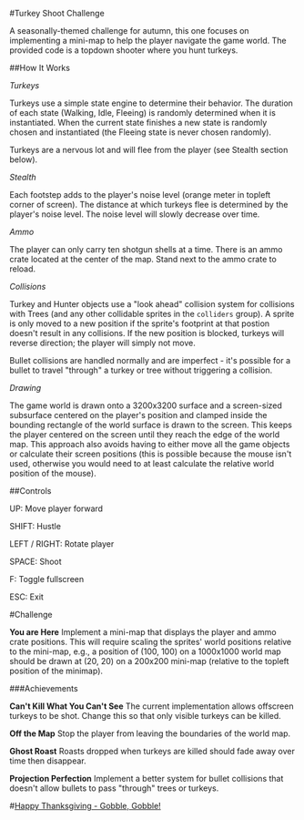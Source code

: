 #Turkey Shoot Challenge

A seasonally-themed challenge for autumn, this one focuses on implementing a mini-map to help the player navigate the game world. The provided code is a
 topdown shooter where you hunt turkeys.

##How It Works

*Turkeys*

Turkeys use a simple state engine to determine their behavior. The duration of each state (Walking, Idle, Fleeing) is randomly determined when it is instantiated. When the 
current state finishes a new state is randomly chosen and instantiated (the Fleeing state is never chosen randomly).

Turkeys are a nervous lot and will flee from the player (see Stealth section below).

*Stealth* 

Each footstep adds to the player's noise level (orange meter in topleft corner of screen). The distance at which turkeys flee is determined by the player's noise level. The noise level will 
slowly decrease over time.

*Ammo*

The player can only carry ten shotgun shells at a time. There is an ammo crate located at the center of the map. Stand next to the ammo crate to reload.

*Collisions*

Turkey and Hunter objects use a "look ahead" collision system for collisions with Trees (and any other collidable sprites in the `colliders` group). A sprite is only moved to a new position if the sprite's footprint at that 
postion doesn't result in any collisions. If the new position is blocked, turkeys will reverse direction; the player will simply not move.

Bullet collisions are handled normally and are imperfect - it's possible for a bullet to travel "through" a turkey or tree without triggering a collision.

*Drawing*

The game world is drawn onto a 3200x3200 surface and a screen-sized subsurface centered on the player's position and clamped inside the bounding rectangle of the world surface is drawn to the screen. This keeps the
 player centered on the screen until they reach the edge of the world map. This approach also avoids having to either move all the game objects or calculate their screen positions (this is possible because
the mouse isn't used, otherwise you would need to at least calculate the relative world position of the mouse).

##Controls

UP: Move player forward

SHIFT: Hustle

LEFT / RIGHT: Rotate player

SPACE: Shoot

F: Toggle fullscreen

ESC: Exit

#Challenge

**You are Here** Implement a mini-map that displays the player and ammo crate positions. This will require scaling the sprites' world positions relative to the mini-map, e.g., a position of (100, 100) on a 1000x1000 world map
 should be drawn at (20, 20) on a 200x200 mini-map (relative to the topleft position of the minimap).

###Achievements

**Can't Kill What You Can't See** The current implementation allows offscreen turkeys to be shot. Change this so that only visible turkeys can be killed.

**Off the Map** Stop the player from leaving the boundaries of the world map.

**Ghost Roast** Roasts dropped when turkeys are killed should fade away over time then disappear.

**Projection Perfection** Implement a better system for bullet collisions that doesn't allow bullets to pass "through" trees or turkeys.

#[Happy Thanksgiving - Gobble, Gobble!](https://www.youtube.com/watch?v=MKiwwO9KBpA&feature=youtu.be&t=1640)